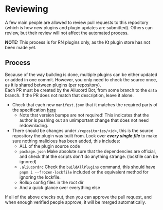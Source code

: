 # Reviewing

A few main people are allowed to review pull requests to this repository (which is how new plugins and plugin updates are submitted). Others can review, but their review will not affect the automated process.

**NOTE:** This process is for RN plugins only, as the Kt plugin store has not been made yet.

## Process

Because of the way building is done, multiple plugins can be either updated or added in one commit. However, you only need to check the source once, as it is shared between plugins (per repository).\
Each PR must be created by the Aliucord Bot, from some branch to the `data` branch. If the PR does not match that description, leave it alone.

- Check that each new `manifest.json` that it matches the required parts of the specification [here](./manifest.md)
  - Note that version bumps are not required! This indicates that the author is pushing out an unimportant change that does not need redownlading.
- There should be changes under `/repositories/<id>`, this is the source repository the plugin was built from. Look over ***every single file*** to make sure nothing malicious has been added, this includes:
  - ALL of the plugin source code
  - `package.json` Make absolute sure that the dependencies are official, and check that the scripts don't do anything strange. (lockfile can be ignored)
  - `.aliucordrc` Check the `buildAllPlugins` command, this should have `pnpm i --frozen-lockfile` included or the equivalent method for ignoring the lockfile.
  - Rollup config files in the root dir
  - And a quick glance over everything else

If all of the above checks out, then you can approve the pull request, and when enough verified people approve, it will be merged automatically.
